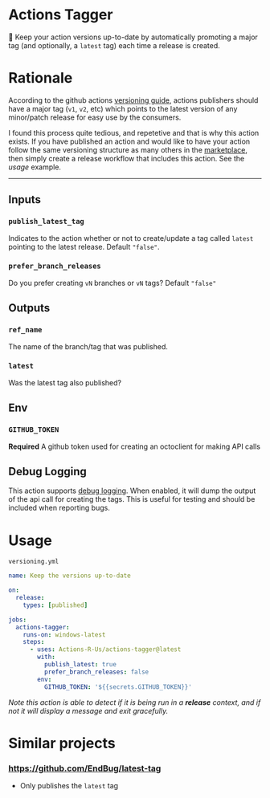 # Actions Tagger
:speedboat: Keep your action versions up-to-date by automatically promoting a major tag (and optionally, a `latest` tag) each time a release is created.

# Rationale
According to the github actions [versioning guide](https://github.com/actions/toolkit/blob/master/docs/action-versioning.md#versioning), actions publishers should have a major tag (`v1`, `v2`, etc) which points to the latest version of any minor/patch release for easy use by the consumers.

I found this process quite tedious, and repetetive and that is why this action exists. If you have published an action and would like to have your action follow the same versioning structure as many others in the [marketplace](https://github.com/marketplace?type=actions), then simply create a release workflow that includes this action. See the _usage_ example.

---
## Inputs

### `publish_latest_tag`

Indicates to the action whether or not to create/update a tag called `latest` pointing to the latest release. Default `"false"`.

### `prefer_branch_releases`

Do you prefer creating `vN` branches or `vN` tags? Default `"false"`

## Outputs

### `ref_name`

The name of the branch/tag that was published.

### `latest`

Was the latest tag also published?

## Env

### `GITHUB_TOKEN`

**Required** A github token used for creating an octoclient for making API calls

## Debug Logging
This action supports [debug logging](https://help.github.com/en/actions/configuring-and-managing-workflows/managing-a-workflow-run#enabling-debug-logging). When enabled, it will dump the output of the
api call for creating the tags.
This is useful for testing and should be included when reporting bugs.

# Usage

`versioning.yml`
```yaml
name: Keep the versions up-to-date

on:
  release:
    types: [published]

jobs:
  actions-tagger:
    runs-on: windows-latest
    steps:
      - uses: Actions-R-Us/actions-tagger@latest
        with:
          publish_latest: true
          prefer_branch_releases: false
        env:
          GITHUB_TOKEN: '${{secrets.GITHUB_TOKEN}}'
```

_Note this action is able to detect if it is being run in a **release** context, and if not it will display a message and exit gracefully._

# Similar projects

### https://github.com/EndBug/latest-tag
- Only publishes the `latest` tag
